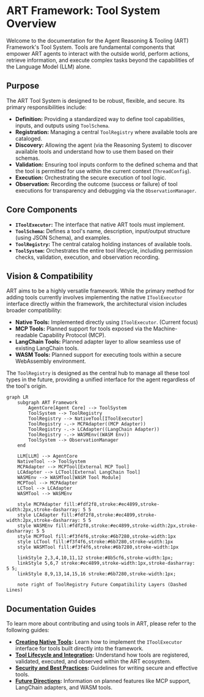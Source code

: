 # ART Framework: Tool System Overview

Welcome to the documentation for the Agent Reasoning &amp; Tooling (ART) Framework's Tool System. Tools are fundamental components that empower ART agents to interact with the outside world, perform actions, retrieve information, and execute complex tasks beyond the capabilities of the Language Model (LLM) alone.

## Purpose

The ART Tool System is designed to be robust, flexible, and secure. Its primary responsibilities include:

*   **Definition:** Providing a standardized way to define tool capabilities, inputs, and outputs using `ToolSchema`.
*   **Registration:** Managing a central `ToolRegistry` where available tools are cataloged.
*   **Discovery:** Allowing the agent (via the Reasoning System) to discover available tools and understand how to use them based on their schemas.
*   **Validation:** Ensuring tool inputs conform to the defined schema and that the tool is permitted for use within the current context (`ThreadConfig`).
*   **Execution:** Orchestrating the secure execution of tool logic.
*   **Observation:** Recording the outcome (success or failure) of tool executions for transparency and debugging via the `ObservationManager`.

## Core Components

*   **`IToolExecutor`:** The interface that native ART tools must implement.
*   **`ToolSchema`:** Defines a tool's name, description, input/output structure (using JSON Schema), and examples.
*   **`ToolRegistry`:** The central catalog holding instances of available tools.
*   **`ToolSystem`:** Orchestrates the entire tool lifecycle, including permission checks, validation, execution, and observation recording.

## Vision &amp; Compatibility

ART aims to be a highly versatile framework. While the primary method for adding tools currently involves implementing the native `IToolExecutor` interface directly within the framework, the architectural vision includes broader compatibility:

*   **Native Tools:** Implemented directly using `IToolExecutor`. (Current focus)
*   **MCP Tools:** Planned support for tools exposed via the Machine-readable Capability Protocol (MCP).
*   **LangChain Tools:** Planned adapter layer to allow seamless use of existing LangChain tools.
*   **WASM Tools:** Planned support for executing tools within a secure WebAssembly environment.

The `ToolRegistry` is designed as the central hub to manage all these tool types in the future, providing a unified interface for the agent regardless of the tool's origin.

```mermaid
graph LR
    subgraph ART Framework
        AgentCore[Agent Core] --> ToolSystem
        ToolSystem --> ToolRegistry
        ToolRegistry --> NativeTool[IToolExecutor]
        ToolRegistry -.-> MCPAdapter((MCP Adapter))
        ToolRegistry -.-> LCAdapter((LangChain Adapter))
        ToolRegistry -.-> WASMEnv((WASM Env))
        ToolSystem --> ObservationManager
    end

    LLM[LLM] --> AgentCore
    NativeTool --> ToolSystem
    MCPAdapter --> MCPTool[External MCP Tool]
    LCAdapter --> LCTool[External LangChain Tool]
    WASMEnv --> WASMTool[WASM Tool Module]
    MCPTool --> MCPAdapter
    LCTool --> LCAdapter
    WASMTool --> WASMEnv

    style MCPAdapter fill:#fdf2f8,stroke:#ec4899,stroke-width:2px,stroke-dasharray: 5 5
    style LCAdapter fill:#fdf2f8,stroke:#ec4899,stroke-width:2px,stroke-dasharray: 5 5
    style WASMEnv fill:#fdf2f8,stroke:#ec4899,stroke-width:2px,stroke-dasharray: 5 5
    style MCPTool fill:#f3f4f6,stroke:#6b7280,stroke-width:1px
    style LCTool fill:#f3f4f6,stroke:#6b7280,stroke-width:1px
    style WASMTool fill:#f3f4f6,stroke:#6b7280,stroke-width:1px

    linkStyle 2,3,4,10,11,12 stroke:#8b5cf6,stroke-width:1px;
    linkStyle 5,6,7 stroke:#ec4899,stroke-width:1px,stroke-dasharray: 5 5;
    linkStyle 8,9,13,14,15,16 stroke:#6b7280,stroke-width:1px;

    note right of ToolRegistry Future Compatibility Layers (Dashed Lines)
```

## Documentation Guides

To learn more about contributing and using tools in ART, please refer to the following guides:

*   **[Creating Native Tools](./Creating_Native_Tools.md):** Learn how to implement the `IToolExecutor` interface for tools built directly into the framework.
*   **[Tool Lifecycle and Integration](./Tool_Lifecycle_and_Integration.md):** Understand how tools are registered, validated, executed, and observed within the ART ecosystem.
*   **[Security and Best Practices](./Security_and_Best_Practices.md):** Guidelines for writing secure and effective tools.
*   **[Future Directions](./Future_Directions.md):** Information on planned features like MCP support, LangChain adapters, and WASM tools.